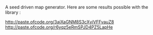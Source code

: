 A seed driven map generator. Here are some results possible with the library :

http://paste.ofcode.org/3ajXaGNM8S3cXyiVFFvauZ8<br>
http://paste.ofcode.org/r6yqz5eRmSPJD4PZ5LapHe

